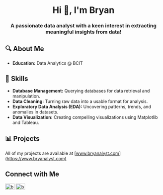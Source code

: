 <h1 align="center">Hi 👋, I'm Bryan</h1>
<h3 align="center">A passionate data analyst with a keen interest in extracting meaningful insights from data!</h3>


## 🔍 About Me

- **Education:** Data Analytics @ BCIT


## 🚀 Skills

- **Database Management:** Querying databases for data retrieval and manipulation.
- **Data Cleaning:** Turning raw data into a usable format for analysis.
- **Exploratory Data Analysis (EDA):** Uncovering patterns, trends, and anomalies in datasets.
- **Data Visualization:** Creating compelling visualizations using Matplotlib and Tableau.


## 📊 Projects 

All of my projects are available at [www.bryanalyst.com](https://www.bryanalyst.com)


## Connect with Me

<p align="left">
<a href="https://linkedin.com/in/bryan-lim/" target="blank"><img align="center" src="https://raw.githubusercontent.com/rahuldkjain/github-profile-readme-generator/master/src/images/icons/Social/linked-in-alt.svg" alt="bryan-lim" height="20" width="30" /></a>
<a href="https://instagram.com/bryanlimbo" target="blank"><img align="center" src="https://raw.githubusercontent.com/rahuldkjain/github-profile-readme-generator/master/src/images/icons/Social/instagram.svg" alt="bryanlimbo" height="20" width="30" /></a>
</p>
